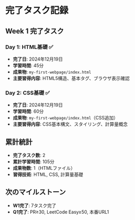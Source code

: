 # 完了タスク記録

## Week 1 完了タスク

### Day 1: HTML基礎 ✅
- **完了日**: 2024年12月19日
- **学習時間**: 45分
- **成果物**: `my-first-webpage/index.html`
- **主要習得内容**: HTML5構造、基本タグ、ブラウザ表示確認

### Day 2: CSS基礎 ✅
- **完了日**: 2024年12月19日
- **学習時間**: 60分
- **成果物**: `my-first-webpage/index.html`（CSS追加）
- **主要習得内容**: CSS基本構文、スタイリング、計算量概念

## 累計統計
- **完了タスク数**: 2
- **累計学習時間**: 105分
- **成果物数**: 1（HTMLファイル）
- **習得技術**: HTML, CSS, 計算量基礎

## 次のマイルストーン
- **W1完了**: 7タスク完了
- **Q1完了**: PR≥30, LeetCode Easy≥50, 本番URL1 